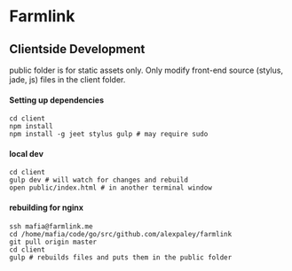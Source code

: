 # Farmlink


## Clientside Development
public folder is for static assets only.  Only modify front-end source (stylus, jade, js) files in the client folder.

#### Setting up dependencies

``` shell
cd client
npm install
npm install -g jeet stylus gulp # may require sudo
```

#### local dev

``` shell
cd client
gulp dev # will watch for changes and rebuild
open public/index.html # in another terminal window
```

#### rebuilding for nginx

``` shell
ssh mafia@farmlink.me
cd /home/mafia/code/go/src/github.com/alexpaley/farmlink
git pull origin master
cd client
gulp # rebuilds files and puts them in the public folder
```
